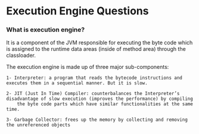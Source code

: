 # Execution Engine Questions

### What is execution engine?

It is a component of the JVM responsible for executing the byte code which is assigned to the runtime data areas (inside of method area) through the classloader.

The execution engine is made up of three major sub-components:

    1- Interpreter: a program that reads the bytecode instructions and executes them in a sequential manner. But it is slow.
    
    2- JIT (Just In Time) Compiler: counterbalances the Interpreter’s disadvantage of slow execution (improves the performance) by compiling
        the byte code parts which have similar functionalities at the same time.
    
    3- Garbage Collector: frees up the memory by collecting and removing the unreferenced objects


